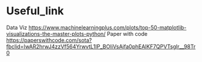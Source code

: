 # Useful_link

Data Viz
https://www.machinelearningplus.com/plots/top-50-matplotlib-visualizations-the-master-plots-python/
Paper with code
https://paperswithcode.com/sota?fbclid=IwAR2hrwJ4zzVf564YrwvtL1IP_BOIiVsAjfa0phEAlKF7QPVTsglr__98Tr0
